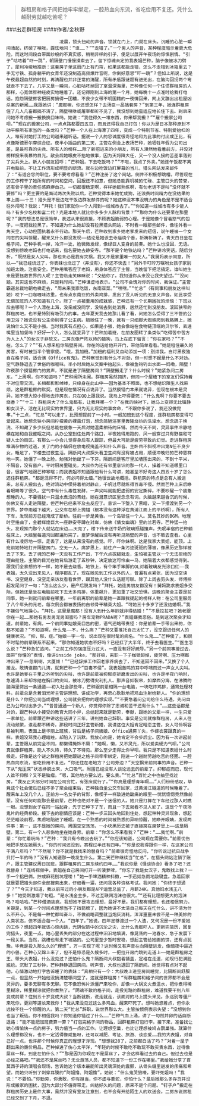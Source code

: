 > 群租房和格子间把她牢牢绑定，一腔热血向东流，省吃俭用不复还。凭什么越耐劳就越吃苦呢？

###出走群租房
####作者/金秋野

						凌晨，锁头扭动的声音。锁就在门上，门就在床头。沉睡的心脏一瞬间涌起，挤破了喉咙，露怯地问：“谁……？”“走错了。”一个男人的声音，某种程度暗示着更大危险。而这时间段自带面纱般的不真实感，稍稍异样的引子，便足以展开午夜场的惊悚剧情。“引子”咕哝着“吓一跳”，朝隔壁门慢慢摸索去了。留下惊魂未定的我表姐芒种，脑子像被冰刀劈了，犀利冷峻地推断：这套房子单这扇门上有门帘，如果这都能走错，怎么不走错到冰箱里去？手无寸铁、孤身躺平的女青年还没制造高频爆炸音呢，你倒好意思“吓一跳”？但如上所说，这是午夜最超自然的时刻，再清醒也并非正常的清醒，所有矛盾跟谜题有进无出，在脑沟回拐两个弯就走不下去了。几乎又是一瞬间，心脏咕咚掉回了室温深海里，芒种像任何一个住惯群租房的人那样，心宽体胖神经皮实地睡着了。还记得刚到上海的第一个月，她每晚十一点准时给我打电话，抱怨隔壁房客把厨房搞得一团糟，不良少女带不明国籍的一夜情回来，网上又蹦出出租屋凶杀案的新闻……我跟她讲：“魔都嘛，你还想怎样？去汤臣一品搞套房？”到第三年，她连群租房住了几人几畜都搞不清了，隔壁嘿咻或屠宰都听不见了，我没想到她蛮适应地长住下去。到后来问她不考虑搬一搬换换口味吗，她说：“我住得久一堆东西，你来帮我搬？”“雇个搬家公司呗。”“现在的搬家公司，一点点路都要四五百，而且还得我自己打包！你以为是日本那种原封不动平移所有家当的一条龙吗？”芒种一个人在上海漂了四年，变成一个特别节省、特别爱抬杠的人，唯有对她打工的公司越来越听话。据说一个人的忠诚度很奇怪地和为此事的付出成正比，有点像斯德哥尔摩综合征。夜半小插曲的第二天，主管在例会上表扬芒种，她牺牲年假为公司出差，是最可靠的尖兵、所有人的榜样……除了新招进来的小朋友，所有人漠然地看着前方，并没对榜样投来羡慕的目光。散会后她眼皮不抬地做事，因为天将降大任，又一个没人接的苦差事落到了尖兵头上。新人小朋友招呼：“芒种姐，下去吃饭吗？”“不啦，我点了外卖。”她连午饭都不离开电脑前，不让工作流形成明显的断流。就在边吃饭边盯屏幕的当儿，猎头网站发来邮件了：“有适合您的职位，要不要考虑看看？”芒种注册了这个网站，倒并不积极想跳槽。尽管现在的工作榨干了她所有的时间和空间，回报还不如意，但她总能靠机械的忙碌、主管口头的赞誉，还有骨子里的责任感麻痹自己。一切都很稳定啊，样样她都熟练啊，有句老话不是叫“没坏就不要修”吗？更主要的是面试两次失败以后，芒种觉得本来她忙成狗，还浪费时间精力在没结果的事上面——十三！猎头是不是边吃干饭边群发邮件的呢？她这种没本事没魄力的角色是不是不适合往外闯呢？我说：“拜托！我们家就你一个人闯到一线城市去了。”“你知道一线城市有多少能人吗？有多少名校和富二代？光是本地人就比你多多少人脉和背景？”“那你为什么还要呆在那里呢？”我的想法总是很简单，表述从来很直接，不顾表姐脆弱的心理。于是她像个冒着怒气的包子，一度把我拉黑了。不知道为什么她却没有拉黑猎头网站，不时看一眼那些邮件，像往外看一角天空，心动但固执着永不行动。那天午后，芒种收到家乡她老爹发来的短信，说午睡被一个女同志的尖叫惊醒，醒来又什么都没发现——结论是她该去寺庙烧个香，祈祷祈祷了。青天白日坐在格子间，芒种手机一掉，冷汗一泚，脸微微发绿，像绿巨人变身的前奏。她什么也没回，无语。没想到傍晚老妈也打电话来，指名要她去静安寺。“那不是个地铁站吗？”芒种讲冷笑话，随后分析，“既然是女人尖叫，那也未必是我有灾祸，我又不是家里唯一的女人。”我舅妈表示同意，所以——“我已经烧过了，你表妹也烧过了（并没有），你还不快去！”另外千叮咛万嘱咐女孩子家别加班太晚，注意安全。芒种用嘴答应了老妈，用身体答应了主管，当晚留下把活搞定。谁叫她生来是要拯救世界的人呢？主管临走笑眯眯说：“交给你了。我知道你从来没让我失望过。”“没问题。其实这也不麻烦，只是耗时间。”芒种谦虚地表示。“公司不会愧对你的时间，我保证。”主管霸道总裁地朝电梯走去，“周末来我家吃饭，东南亚菜。”“嘿嘿。”“忙总”（有同事和朋友这样叫她）咬下一口咖喱味浓重，也有点东南亚的外卖鸡排，发出了没人听见的无意义声音。如此享受无偿加班的人不知道有几个。除了一点被重用的成就感，芒种还有一个长期困扰的烦恼：下班以后去哪呢？一个人漂在上海，没亲戚没同学，没钱去到处消费，居然还忙到没朋友。滚回狭窄的群租房吧，也不是特别有吸引力的事。去年夏天我去她那儿看了看，问她怎么受得了三不管的公用卫浴？她说没有公主命别得了公主病。陪她住了一晚，就有一只细脚大蜘蛛爬到我胳膊上，她说怕什么又不是小强。当时我真有点担心，如果是小强，她会像站在食物链顶端的贝尔爷，丢进嘴里当加餐吗？好好一个人，怎么就变异了？芒种加着班，在朋友圈转了条类似“吃得苦中苦方为人上人”的女汉子非软文。二房东像严阵以待的猎狗，马上在底下留言：“你在家吗？”“不在。怎么了？”“有人想来租你隔壁房间。你在的话给他开开门，带他简单看看。”她是租住最久的房客，有时被当半个管家使。“哦，我加班。”加班的福利又自动添加一项：别烦我。白灯黑夜独自在格子间，适合演《Office有鬼》。芒种察觉到有什么不对劲，但一时想不起是什么不对劲。空气静静退去了世俗的咖喱味。半小时后她从文案中抬起头，像被鱼钩钓出水面——妈嘞，隔壁！昨夜那个摸错房门的男声，不就是进了隔壁房间？“隔壁搬走了？什么时候？”她紧急问二房东。“上周啊，你不知道吗？”芒种闻所未闻。群租房虽然拥挤，但同一个屋檐下的室友们保持着不对位零交流，长相都影影绰绰，只缘身在此山中——因为基本不照面，也不想结识陌生人找麻烦。这是群租房的默契。但是现在情况有点诡异了。当然摸错门本来就诡异，但现在根本是灵异。她不想大惊小怪地去炸房东，只在QQ上跟我说。我马上吓得要死：“什么鬼啊？你要不要去烧香？”“十三！群租房大了什么鬼都有，让我拜哪一个？”在我的映衬下，她马上变得无比镇静和女汉子，活在无比现实的世界里，只为无比现实的事奔命，“不跟你多说了，我还没做完事。”十二点，“忙总”可以走了，比预想提前了一小时。一般加班到这个程度，连群租房都变得可爱起来。她想念狭小房间柠檬黄的裸露灯泡，想念简陋浴室里轰隆烧热的洗澡水，想念疏于换洗、不知藏了多少灰但总能在疲惫一天后对她温柔相待的床铺。然而今天不同，灵异事件冷静地横在她和自我催眠之间。从办公室到住处两个路口，半夜她得用跑的，风一般穿过只有野猫和可疑人士的街区。有那么一小会儿觉得身后有人跟踪，但最大可能是疲劳导致的幻觉。走进群租房堆满杂物的过道，关了门的小情侣在放电视掩盖不知什么声音。主卧目不斜视冲出第N任不良少女，睡足了，下楼去过夜生活。隔断间大叔探头看卫生间有没有被占用，顺便冲晚归的芒种慈祥地一笑。她僵了一晚上脸，勉强对他龇了一下牙。隔断间是客厅里加墙围出来的，不到十平米，不隔音，没有窗户。平时厨房里碰见，大叔作为还有邻里意识的那一代人，操着不知道哪里口音，很客气地跟芒种寒暄；而我表姐不知道跟他有什么可讲，她甚至不好奇这人四五十岁了怎么还住群租房。“都是混得不行，何必问得太细。”她很世故地概括。群租房的特点是总有人搬进来，总有人搬出去，绝对流动中保持着相对静止，千帆过尽就练得百毒不侵。然而芒种上床后睁着眼睛等了很久。空气中有什么毒性发酵，一声尖叫就能把虚弱的安定撕碎。不要吵醒一个疲惫想睡的人，不要骚扰一只温水煮泡的青蛙。她在潜意识区里念念有词。头脑越来越昏沉的时候，仿佛又有人走进隔壁，但芒种已经来不及去反应了。意识一下堕入了黑暗，又一下摆渡到另一个世界。梦中雨越下越大，公交车在桥上抛锚（根本没有这种浮在黄浦江面上的平桥啊），所有人下车，发现前方已经淹成了断桥。往前一步是黄昏。一个岛锁住一个人。莫名其妙的BGM。地理时空扭曲了，金碧辉煌巨大一座静安寺蹲在对岸，仿佛《倩女幽魂》里的兰若寺。芒种猛一抬头，发现推门那个人就站在床边……天亮了，楼下传来送牛奶的玻璃瓶碰撞声。失眠半宿的芒种躺在床上，大脑里每道沟回都遍历完了。噩梦惊醒后没有再听见隔壁的声音，也不敢去查看。心里有什么凌厉地一惊，走丢了，这是从来没有的感觉。吓，吓你妹啊。这是我家大表姐，能顶。上班前她特地打开隔壁房门，空无一人。席梦思上，前住户一条污迹斑斑的薄被，像黑历史那样被丢了下来。丢了魂的芒种一天没有工作产出，下午六点拔腿就走，生怕被主管以一个无法拒绝的理由拉住。主管的目光在她背后游走了五秒钟，决定放这可怜虫一马，她隔着大衣都感觉得到。跟我们全家想的不一样，她不是去烧香。地铁上，有个笨手笨脚的OL对着玻璃反光涂口红——我表姐，太久没出来见人，程序都乱了。现在她见到工作以外的人，普遍有点紧张，因为没空读书、没空健身、没空走亲访友看看世界，跟其他人没什么话题可聊。除了上周去剪头发，师傅拎起发尾问了一句：“怎么这么少，是产后脱发吗？”拜托，她连男朋友都没有！舅妈跪求表姐多交际，但她还是坐在电脑前吃下去太多鸡排，体重飙升，更加重了社交恐惧。这晚的聚会主要是前同事，她一到就问前辈在哪里。一年前离职的前辈是她一直跟我提起的榜样人物：在公司里服务了八个年头的元老，每次例会都被表扬的白领骨干精英大姐。“可她三十多岁了还没结婚啊。”我不嫌俗气地操心。“拜托，这里是魔都！没有人到什么年龄就非得结婚！”“不是拉拉吧？她老跟你在一起……那她有男友男宠男闺蜜吗？房车宠物PRADA呢？”表姐嫌我恶俗。是到这次聚会才知道，前辈她，有病。一个前同事姑娘亲口告的密，语气还略带责怪：你是前辈一手带出来的，你都不知道？“不知道啊，什么鬼——不，什么病？”芒种又要推托自己太忙了，没空跟进任何人的健康状况。“抑，郁，症。”姑娘一字一句，说出现在很时髦的病名。“什么鬼……”芒种傻了，和很不时髦的前辈联系不起来。“那你知道她状态不好吗？已经扛了大半年，终于去看医生。”“医生怎么说？”芒种急忙追问。“之前工作的强度压力过大，一直没有好好疏导。”另一个前同事接过去，面带“你懂的”表情，像讲inside joke，“那好嘛，离职一下子枷锁卸掉，疲劳啊、压力啊都冲出来了——忽喇喇，大厦倾！”“已经辞掉工作回老家养病去了，不知道回不回来。”又换了个人接龙。敢情谁都门儿清，就剩芒种一个“百毒不侵”。我表姐轰鸣的耳中呼啸而过一声女人尖叫。也许是她爹在千里之外听到的尖叫，也许是前辈被抑郁症折磨发出的尖叫，也许是半夜门响时，急遽涌上来却冻结在胸口的尖叫，被冰刀劈得尖利扎人。那声音如裂帛，如摩西分海，在沸腾的脑海里劈出一条通道——初入社会那些年，芒种跟前辈相隔一台电脑，一块吃炸鸡排，通宵处理材料。前辈总是含着泪光听主管讲理想、讲成功学，再忠心耿耿地把鸡血注射给新人。“你的理想是什么？你把公司当成理想，公司就会把你的理想实现。”“不要急着问公司给什么待遇，先问自己为公司付出多少。”“普普通通一个新人，你觉得你除了忠诚和苦干还有什么？”……这些话都是对的，跟芒种从小接受的教育大同小异，总结起来就是勤劳，奉献，跟她的父辈一样，一生只爱一家单位。前辈跟芒种讲这些话讲了三年，讲到她自己辞职。事实是公司就像群租房，人来人往流动频繁，谁走都不稀奇。那段时间正好主管新婚，我讲这位大姐肯定暗恋主管。女人可怜啊容易被利用，表面上是华丽上班族，背后是格子间姨娘、Office通房丫头，作嫁衣裳跟真的一样。表姐没骂我心理暗矬，却陷入了沉默。我放心的是，她肯定不会步后尘。因为有一次讲起前辈，主管跟从前完全不同，都懒得掩饰不屑：“她啊，懒，又不灵光，所以爱卖硬力气呗。”公司真就像群租房，能人不久待，待久了不待见。那么至少走得比你早呗。我只是不知道表姐什么时候走。好像是这个谜之群租房把她跟谜之格子间牢牢绑定，陷进一个越耐劳越吃苦的怪圈。一腔热血向东流，省吃俭用不复还。“你还住在老地方？公司旁边？”天空飘来前同事的声音。芒种一下从“鬼压床”状态挣脱出来，大口吸气。周围已经没有人谈论远去的前辈了。抑郁症而已，现代人谁不抑郁？又不是脑瘤。“嗯，其他地方要么远，要么贵。”“忙总”百忙之中也抽空找过房，“我反正大部分时间在公司穷忙，有张床就行了。”“你真是理想青年啊……”人们纷纷感叹，毕竟这个社会傻瓜已经不多了聚会结束后，芒种独自坐公交车回家，过黄浦江隧道的时候睡着了。醒来车上没几个人，正前方一名女子的背影，像楔子一样敲进她酸痛的眼里——恍恍惚惚竟然像前辈。没有任何可能那会是前辈，芒种也绝对不是一个迷信的人。她只是打算在下车经过那人时瞧一眼。没想到女子在同一站起身，先于芒种下了车，而且一下去就看不见人影了。这是个午夜场鬼片的经典桥段。接下去的剧情应该是：芒种一步三回头地回到住处，想起种种灵异现象，想起茫茫暗淡前程，焦虑地陷进了睡眠。在一个熟悉的时间被熟悉的异响惊醒，她睁开眼睛，发现两件事：第一，这不是她的房间，周围空空荡荡，一小块黑历史被子直接窝在席梦思上——这是隔壁。第二，有一个人悲伤地坐在她身旁。前辈：“你怎么不来看我？”芒种：“……我忙啊。”前辈：“你忙着玩吗？”芒种：“我只有今晚出去玩了。”“你应该知道，公司现在需要你。”前辈忧伤地把手放在她肩头，“你的时间还没到，赛程过半还有四年。”“你是说我得跟你一样，在这家公司干满八年吗？”“不然呢？你不就是我找来的替身吗？”前辈很奇怪地反问，“你听说过抗日战争只打一半的吗？”没有人知道那一晚发生什么。第二天芒种继续当“忙总”，在猎头网站注销了账户，跟主管建议周日加班，跟群租房的二房东续约四年……“我说你是《怪谈协会》看多了吧？还找替身！”连线视频中，表姐在自己房间打开一听菠萝啤，“你忘了我是女汉子，鬼敢找上我？一手一个掐巴俩，拧成麻花刨坑埋喽！”她一手啤酒精神抖擞，一手迅如急雨地敲键盘。急着回家就是要把猎头邮件全部搜索出来，仔细看一遍，还问我各种资格考试。我问她：“你终于想通了？”“今天才知道，我以前带过的小朋友都是APP运营总监了，月薪24K。真他妈水浅王八多！”她受刺激爆了句粗。“是水浅金主多。不过互联网泡沫也很大。”“还有比理想更大的泡沫吗？哈哈哈。”芒种借酒装疯。我想她不是攻击理想，最好不是。我们都有理想，也还相信努力。关键是，到某一个时间点理想当不了挡箭牌了，因为她讲不太清自己每天在忙什么，讲不清为什么不开心。不是每一种忙都叫奋斗，不做战略调整就当炮灰消耗。浑浑噩噩未尝不是一种美妙的人类状态，但不适合每一个人。“四年了。”她说。四年足够渡过一个人渣，又何况是一份不爱她的工作？想起四年就该心惊肉跳，光阴似箭中的沉沦之灾，比什么鬼都吓人。更新完简历，回复完猎头，夜里一点。她心里丢失的部分在这过程中汩汩地填满，像晃荡的一池春水，急于发展下一段关系。当然，跳槽也有走下坡路的。公司里至少暂时安稳，想起主管给她画的饼，还有点犹豫。毕竟是投入那么久的“理想”，万一实现了呢？这时候又有声音在向隔壁进发，像暗夜中逼近的小兽。芒种心又蹿上来了，但不是惊恐是久候多时，一把拉开房门跳到走道上——她是群租房之王、带头大表姐，什么没见过？还怕什么鬼？隔断间大叔抱着铺盖，定格在走道，如现行犯满脸尴尬。沉默了三秒钟，芒种静静退回房间。听声音，大叔也退回了隔断间。她觉得有点对不起他，心情激动地打字告诉睡了的表妹：“真相只有一个：大叔晚上进空房间睡觉，比隔断间舒服一点，但显然一开始他没搞清楚哪间空了。这就是群租房！“有群租房和格子间的世界都不会是灵异的，要多无聊有多无聊。它不像恐怖片派僵尸来咬你，却像一大锅文火煮温水，把你煮得稀里糊涂，稀里糊涂就把你煮熟了。“阴魂不散的格子间，走投无路的群租房，难道我要干到八年变成前辈？住到五十岁变成大叔？当断就断，说走就走，该面对的马上提头来见。永远别等僵尸来吃你，更别等道长来救你！”我从来没见过这么多鸡血，醒来吓死了。想叫她悠着点，但你永远按不住一个惊醒的人。第二天“忙总”辞职，说世界那么大。主管按惯例表示失望：“没想到你也当了叛徒。你不相信我吗？你知道你错过了什么……”芒种气血上涌，讲了一句然并卵的话自断退路：“能不能把加班费算一算？”打包完格子间的物品，回群租房打包行李。接下来，准备找让她心情愉快一点的房子，努力值当一点的工作。让理想空巢，也比让理想被鸠占鹊巢强。就算什么理想都没有，也不一定活得像咸鱼呀，还可以减肥、考证、旅游、谈恋爱……我的大表姐，对自己好一点，也许那个时候你真正的理想才浮现。“想想我28了，之前都白活了吗？”对着一屋子翻出来的廉价用品，芒种掉进了伤心太平洋，“年轻的时候不敢吃不敢玩不敢买贵东西，过得像屌丝一样，到底在怕什么？”“那是因为你现在不是屌丝了，才会这样看过去的自己。但过去也是必经之路吧。”“我还不是屌丝吗？无业游荡人员，都不知道下一份工作在哪里。”我给她分享了首莫西子诗的演唱会现场，告诉她这个版本最能听出灵魂深处的震颤，从骨头缝里迸发的疼痛和希望。而她只听到了刺穿耳膜的“阿姐撸、阿姐撸”。她说：“什么鬼哭狼嚎，要吓死姐吗！”我说：“不要怕。”你勤劳，你勇敢，你有担当，你不虚与委蛇，你怕什么？最后她那么多存货并没形成搬家的困扰，因为大部分不值得带走。纠结好久的问题，原来不是个问题。“钉子户”搬走在群租房历史上是件大事，虽然并没有室友注意到，也不会有开给陌生人的欢送会。二房东说房租已经交到了下月，不退。			  		